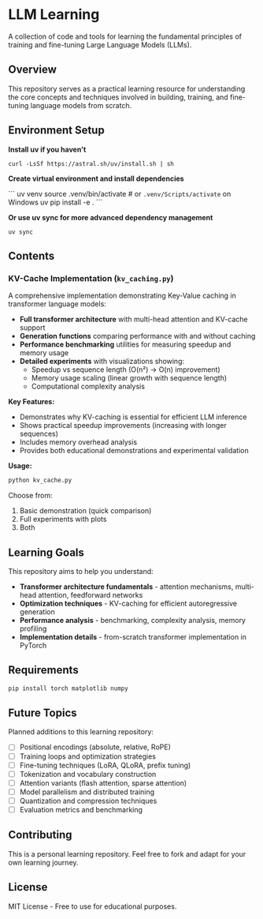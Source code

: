 # LLM Learning

A collection of code and tools for learning the fundamental principles of training and fine-tuning Large Language Models (LLMs).

## Overview

This repository serves as a practical learning resource for understanding the core concepts and techniques involved in building, training, and fine-tuning language models from scratch.

## Environment Setup

**Install uv if you haven't**

`curl -LsSf https://astral.sh/uv/install.sh | sh`

**Create virtual environment and install dependencies**

´´´
uv venv
source .venv/bin/activate  # or `.venv/Scripts/activate` on Windows
uv pip install -e .
´´´

**Or use uv sync for more advanced dependency management**


`uv sync`


## Contents

### KV-Cache Implementation (`kv_caching.py`)

A comprehensive implementation demonstrating Key-Value caching in transformer language models:

- **Full transformer architecture** with multi-head attention and KV-cache support
- **Generation functions** comparing performance with and without caching
- **Performance benchmarking** utilities for measuring speedup and memory usage
- **Detailed experiments** with visualizations showing:
  - Speedup vs sequence length (O(n²) → O(n) improvement)
  - Memory usage scaling (linear growth with sequence length)
  - Computational complexity analysis

**Key Features:**
- Demonstrates why KV-caching is essential for efficient LLM inference
- Shows practical speedup improvements (increasing with longer sequences)
- Includes memory overhead analysis
- Provides both educational demonstrations and experimental validation

**Usage:**
```bash
python kv_cache.py
```

Choose from:
1. Basic demonstration (quick comparison)
2. Full experiments with plots
3. Both

## Learning Goals

This repository aims to help you understand:

- **Transformer architecture fundamentals** - attention mechanisms, multi-head attention, feedforward networks
- **Optimization techniques** - KV-caching for efficient autoregressive generation
- **Performance analysis** - benchmarking, complexity analysis, memory profiling
- **Implementation details** - from-scratch transformer implementation in PyTorch

## Requirements

```bash
pip install torch matplotlib numpy
```

## Future Topics

Planned additions to this learning repository:

- [ ] Positional encodings (absolute, relative, RoPE)
- [ ] Training loops and optimization strategies
- [ ] Fine-tuning techniques (LoRA, QLoRA, prefix tuning)
- [ ] Tokenization and vocabulary construction
- [ ] Attention variants (flash attention, sparse attention)
- [ ] Model parallelism and distributed training
- [ ] Quantization and compression techniques
- [ ] Evaluation metrics and benchmarking

## Contributing

This is a personal learning repository. Feel free to fork and adapt for your own learning journey.

## License

MIT License - Free to use for educational purposes.
